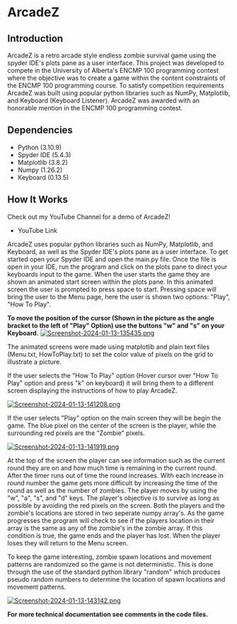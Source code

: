 # ArcadeZ
## Introduction

ArcadeZ is a retro arcade style endless zombie survival game using the spyder IDE's plots pane as a user interface. This project was developed to compete in the University of Alberta's ENCMP 100 programming contest where the objective was to create a game within the content constraints of the ENCMP 100 programming course. To satisfy competition requirements ArcadeZ was built using popular python libraries such as NumPy, Matplotlib, and Keyboard (Keyboard Listener). ArcadeZ was awarded with an honorable mention in the ENCMP 100 programming contest. 

## Dependencies

* Python (3.10.9)
* Spyder IDE (5.4.3)
* Matplotlib (3.8.2)
* Numpy (1.26.2)
* Keyboard (0.13.5)

## How It Works

Check out my YouTube Channel for a demo of ArcadeZ!

* YouTube Link

ArcadeZ uses popular python libraries such as NumPy, Matplotlib, and Keyboard, as well as the Spyder IDE's plots pane as a user interface. To get started open your Spyder IDE and open the main.py file. Once the file is open in your IDE, run the program and click on the plots pane to direct your keyboards input to the game. When the user starts the game they are shown an animated start screen within the plots pane. In this animated screen the user is prompted to press space to start. Pressing space will bring the user to the Menu page, here the user is shown two options: "Play", "How To Play".

__To move the position of the cursor (Shown in the picture as the angle bracket to the left of "Play" Option) use the buttons "w" and "s" on your Keyboard.__
[![Screenshot-2024-01-13-135435.png](https://i.postimg.cc/5tYQ8pN5/Screenshot-2024-01-13-135435.png)](https://postimg.cc/2qY5DQW3)

The animated screens were made using matplotlib and plain text files (Menu.txt, HowToPlay.txt) to set the color value of pixels on the grid to illustrate a picture.

If the user selects the "How To Play" option (Hover cursor over "How To Play" option and press "k" on keyboard) it will bring them to a different screen displaying the instructions of how to play ArcadeZ.

[![Screenshot-2024-01-13-141208.png](https://i.postimg.cc/Dw95Jxqs/Screenshot-2024-01-13-141208.png)](https://postimg.cc/bZR14HVN)

If the user selects "Play" option on the main screen they will be begin the game. The blue pixel on the center of the screen is the player, while the surrounding red pixels are the "Zombie" pixels.

[![Screenshot-2024-01-13-141919.png](https://i.postimg.cc/9FTsxwJG/Screenshot-2024-01-13-141919.png)](https://postimg.cc/N5sNFFhM)

At the top of the screen the player can see information such as the current round they are on and how much time is remaining in the current round. After the timer runs out of time the round increases. With each increase in round number the game gets more difficult by increasing the time of the round as well as the number of zombies. The player moves by using the "w", "a", "s", and "d" keys. The player's objective is to survive as long as possible by avoiding the red pixels on the screen. Both the players and the zombie's locations are stored in two seperate numpy array's. As the game progresses the program will check to see if the players location in their array is the same as any of the zombie's in the zombie array. If this condition is true, the game ends and the player has lost. When the player loses they will return to the Menu screen.

To keep the game interesting, zombie spawn locations and movement patterns are randomized so the game is not deterministic. This is done through the use of the standard python library "random" which produces pseudo random numbers to determine the location of spawn locations and movement patterns.


[![Screenshot-2024-01-13-143142.png](https://i.postimg.cc/Z5f8hVqp/Screenshot-2024-01-13-143142.png)](https://postimg.cc/mPHzY3Cg)

__For more technical documentation see comments in the code files.__

